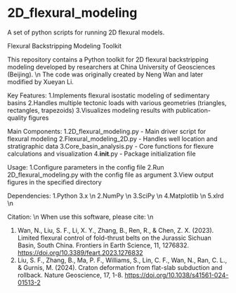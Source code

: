 # 2D_flexural_modeling
A set of python scripts for running 2D flexural models.

Flexural Backstripping Modeling Toolkit

This repository contains a Python toolkit for 2D flexural backstripping modeling developed by researchers at China University of Geosciences (Beijing). \n
The code was originally created by Neng Wan and later modified by Xueyan Li.

Key Features:
	1.Implements flexural isostatic modeling of sedimentary basins
	2.Handles multiple tectonic loads with various geometries (triangles, rectangles, trapezoids)
	3.Visualizes modeling results with publication-quality figures

Main Components:
	1.2D_flexural_modeling.py - Main driver script for flexural modeling
	2.Flexural_modeling_2D.py - Handles well location and stratigraphic data
	3.Core_basin_analysis.py - Core functions for flexure calculations and visualization
	4.__init__.py - Package initialization file

Usage:
	1.Configure parameters in the config file
	2.Run 2D_flexural_modeling.py with the config file as argument
	3.View output figures in the specified directory

Dependencies:
	1.Python 3.x \n
	2.NumPy \n
	3.SciPy \n
	4.Matplotlib \n
	5.xlrd \n

Citation: \n
When use this software, please cite: \n
  1. Wan, N., Liu, S. F., Li, X. Y., Zhang, B., Ren, R., & Chen, Z. X. (2023). Limited flexural control of fold-thrust belts on the Jurassic Sichuan Basin, South China. Frontiers in Earth Science, 11, 1276832. https://doi.org/10.3389/feart.2023.1276832 
  2. Liu, S. F., Zhang, B., Ma, P. F., Williams, S., Lin, C. F., Wan, N., Ran, C. L., & Gurnis, M. (2024). Craton deformation from flat-slab subduction and rollback. Nature Geoscience, 17, 1-8. https://doi.org/10.1038/s41561-024-01513-2
